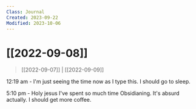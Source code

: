 ```yaml
---
Class: Journal
Created: 2023-09-22
Modified: 2023-10-06
---
```


# [[2022-09-08]]

> [[2022-09-07]] | [[2022-09-09]]

12:19 am - I'm just seeing the time now as I type this. I should go to sleep.

5:10 pm - Holy jesus I've spent so much time Obsidianing. It's absurd actually. I should get more coffee.
